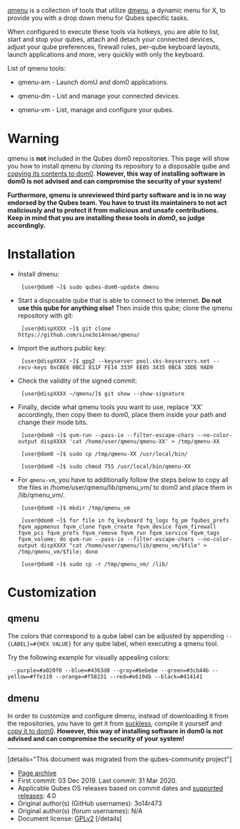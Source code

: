 [qmenu](https://github.com/sine3o14nnae/qmenu/) is a collection of tools that utilize [dmenu](https://tools.suckless.org/dmenu/), a dynamic menu for X, to provide you with a drop down menu for Qubes specific tasks.

When configured to execute these tools via hotkeys, you are able to list, start and stop your qubes, attach and detach your connected devices, adjust your qube preferences, firewall rules, per-qube keyboard layouts, launch applications and more, very quickly with only the keyboard.

List of qmenu tools:

- qmenu-am - Launch domU and dom0 applications.

- qmenu-dm - List and manage your connected devices.

- qmenu-vm - List, manage and configure your qubes.

# Warning

qmenu is **not** included in the Qubes dom0 repositories. This page will show you how to install qmenu by cloning its repository to a disposable qube and [copying its contents to dom0](https://www.qubes-os.org/doc/copy-from-dom0/#copying-to-dom0). **However, this way of installing software in dom0 is not advised and can compromise the security of your system!**

**Furthermore, qmenu is unreviewed third party software and is in no way endorsed by the Qubes team. You have to trust its maintainers to not act maliciously and to protect it from malicious and unsafe contributions. Keep in mind that you are installing these tools in *dom0*, so judge accordingly.**

# Installation

- Install dmenu:

  ```
   [user@dom0 ~]$ sudo qubes-dom0-update dmenu
  ```

- Start a disposable qube that is able to connect to the internet. **Do not use this qube for anything else!** Then inside this qube; clone the qmenu repository with git:

  ```
   [user@dispXXXX ~]$ git clone https://github.com/sine3o14nnae/qmenu/
  ```

- Import the authors public key:

  ```
   [user@dispXXXX ~]$ gpg2 --keyserver pool.sks-keyservers.net --recv-keys 0xCBE6 0BC2 811F FE14 333F EE05 3435 0BCA 3DDE 9AD9
  ```

- Check the validity of the signed commit:

  ```
   [user@dispXXXX ~/qmenu/]$ git show --show-signature
  ```

- Finally, decide what qmenu tools you want to use, replace 'XX' accordingly, then copy them to dom0, place them inside your path and change their mode bits.

  ```
   [user@dom0 ~]$ qvm-run --pass-io --filter-escape-chars --no-color-output dispXXXX 'cat /home/user/qmenu/qmenu-XX' > /tmp/qmenu-XX

   [user@dom0 ~]$ sudo cp /tmp/qmenu-XX /usr/local/bin/

   [user@dom0 ~]$ sudo chmod 755 /usr/local/bin/qmenu-XX
  ```

- For `qmenu-vm`, you have to additionally follow the steps below to copy all the files in /home/user/qmenu/lib/qmenu_vm/ to dom0 and place them in /lib/qmenu_vm/.

  ```
   [user@dom0 ~]$ mkdir /tmp/qmenu_vm

   [user@dom0 ~]$ for file in fq_keyboard fq_logs fq_pm fqubes_prefs fqvm_appmenus fqvm_clone fqvm_create fqvm_device fqvm_firewall fqvm_pci fqvm_prefs fqvm_remove fqvm_run fqvm_service fqvm_tags fqvm_volume; do qvm-run --pass-io --filter-escape-chars --no-color-output dispXXXX "cat /home/user/qmenu/lib/qmenu_vm/$file" > /tmp/qmenu_vm/$file; done

   [user@dom0 ~]$ sudo cp -r /tmp/qmenu_vm/ /lib/
  ```

# Customization

## qmenu

The colors that correspond to a qube label can be adjusted by appending `--{LABEL}=#{HEX VALUE}` for any qube label, when executing a qmenu tool.

Try the following example for visually appealing colors:

```
 --purple=#a020f0 --blue=#4363d8 --gray=#bebebe --green=#3cb44b --yellow=#ffe119 --orange=#f58231 --red=#e6194b --black=#414141
```

## dmenu

In order to customize and configure dmenu, instead of downloading it from the repositories, you have to get it from [suckless](https://tools.suckless.org/dmenu/), compile it yourself and [copy it to dom0](https://www.qubes-os.org/doc/copy-from-dom0/#copying-to-dom0). **However, this way of installing software in dom0 is not advised and can compromise the security of your system!**

------------------------------------------------------------------------

[details="This document was migrated from the qubes-community project"]
- [Page archive](https://github.com/Qubes-Community/Contents/blob/master/docs/configuration/qmenu.md)
- First commit: 03 Dec 2019. Last commit: 31 Mar 2020.
- Applicable Qubes OS releases based on commit dates and [supported releases](https://www.qubes-os.org/doc/supported-releases/): 4.0
- Original author(s) (GitHub usernames): 3o14r473
- Original author(s) (forum usernames): N/A
- Document license: [GPLv2](https://www.gnu.org/licenses/old-licenses/gpl-2.0.html)
[/details]

<div data-theme-toc="true"> </div>